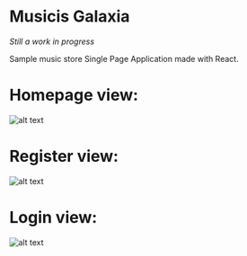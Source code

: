 # Musicis Galaxia

_Still a work in progress_

Sample music store Single Page Application made with React.

# Homepage view:

![alt text](https://i.ibb.co/f26fFDV/image.png)

# Register view:

![alt text](https://i.ibb.co/cKBQMFy/image.png)

# Login view:

![alt text](https://i.ibb.co/x6yMCvV/image.png)
